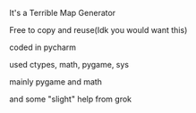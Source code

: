 It's a Terrible Map Generator

Free to copy and reuse(Idk you would want this)

coded in pycharm

used ctypes, math, pygame, sys

mainly pygame and math

and some "slight" help from grok
